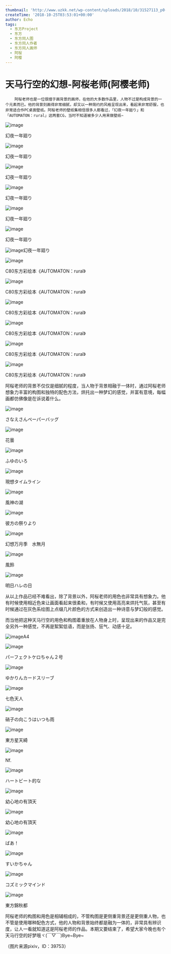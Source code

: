 ```yaml
---
thumbnail: 'http://www.uzkk.net/wp-content/uploads/2018/10/31527113_p0-825x510.jpg'
createTime: '2018-10-25T03:53:01+00:00'
author: Echo
tags:
  - 东方Project
  - 东方
  - 东方同人图
  - 东方同人作者
  - 东方同人画师
  - 阿桜
  - 阿樱
---
```


# 天马行空的幻想-阿桜老师(阿樱老师)

		阿桜老师也是一位很擅于画背景的画师，在他的大多数作品里，人物不过是构成背景的一个元素而已。他的背景刻画得非常细腻，却又以一种简约的风格呈现出来，看起来非常舒服，也非常适合作PC桌面壁纸。阿桜老师的壁纸集相信很多人都看过，「幻夜一年廻り」和「AUTOMATON：rural」这两套CG，当时不知道被多少人用来做壁纸~

![image](http://www.uzkk.net/wp-content/uploads/2018/10/23442513_p0-1024x759.jpg)

幻夜一年廻り

![image](http://www.uzkk.net/wp-content/uploads/2018/10/bfae17b6gw1f893vravovj215o0tiane-1024x725.jpg)

幻夜一年廻り

![image](http://www.uzkk.net/wp-content/uploads/2018/10/Anime-Cherry-Blossom-Wallpaper-65-1024x725.jpg)

幻夜一年廻り

![image](http://www.uzkk.net/wp-content/uploads/2018/10/bfae17b6gw1f893vt8lfdj215o0ti18n-1024x725.jpg)

幻夜一年廻り

![image](http://www.uzkk.net/wp-content/uploads/2018/10/asakura_masatoki_ibuki_suika.png-1024x725.png)

幻夜一年廻り

![image](http://www.uzkk.net/wp-content/uploads/2018/10/35905389-touhou-wallpaper-1024x576.jpg)

幻夜一年廻り

![image](http://www.uzkk.net/wp-content/uploads/2018/10/8029ee76309494701718bf1b6efca1fe-700.jpg)幻夜一年廻り

![image](http://www.uzkk.net/wp-content/uploads/2018/10/20613154_p0-725x1024.jpg)

C80东方彩绘本《AUTOMATON：rural》

![image](http://www.uzkk.net/wp-content/uploads/2018/10/2011921114132.jpg)

C80东方彩绘本《AUTOMATON：rural》

![image](http://www.uzkk.net/wp-content/uploads/2018/10/2011921114059.jpg)

C80东方彩绘本《AUTOMATON：rural》

![image](http://www.uzkk.net/wp-content/uploads/2018/10/2011921114122.jpg)

C80东方彩绘本《AUTOMATON：rural》

![image](http://www.uzkk.net/wp-content/uploads/2018/10/2011921114112.jpg)

C80东方彩绘本《AUTOMATON：rural》

![image](http://www.uzkk.net/wp-content/uploads/2018/10/2011921114124.jpg)

C80东方彩绘本《AUTOMATON：rural》

阿桜老师的背景不仅仅是细腻的程度，当人物于背景相融于一体时，通过阿桜老师想象力丰富的构图和独特的配色方法，烘托出一种梦幻的感觉，并富有意境，每幅画都仿佛像是在诉说着什么。

![image](http://www.uzkk.net/wp-content/uploads/2018/10/32419528_p0-1024x492.jpg)

さなえさんペーパーバッグ

![image](http://www.uzkk.net/wp-content/uploads/2018/10/31527113_p0.jpg)

花曇

![image](http://www.uzkk.net/wp-content/uploads/2018/10/15106095_p0-724x1024.jpg)

ふゆのいろ

![image](http://www.uzkk.net/wp-content/uploads/2018/10/14771288_p0.jpg)

現想タイムライン

![image](http://www.uzkk.net/wp-content/uploads/2018/10/11033455_p0.jpg)

風神の湖

![image](http://www.uzkk.net/wp-content/uploads/2018/10/35853558_p0-727x1024.jpg)

彼方の祭りより

![image](http://www.uzkk.net/wp-content/uploads/2018/10/36402317_p0-745x1024.jpg)

幻想万月季　水無月

![image](http://www.uzkk.net/wp-content/uploads/2018/10/27474249_p0.jpg)

風鈴

![image](http://www.uzkk.net/wp-content/uploads/2018/10/17354204_p0-724x1024.jpg)

明日ハレの日

从以上作品已经不难看出，除了背景以外，阿桜老师的用色也非常具有想象力。他有时候使用相近色来让画面看起来很柔和，有时候又使用高亮来烘托气氛，甚至有时候通过在灰色系绘图上点缀几片颜色的方式来创造出一种诗意与梦幻般的感觉。

而当他把这种天马行空的用色和构图着重放在人物身上时，呈现出来的作品又是完全另外一种感觉，不再是絮絮低语，而是张扬、狂气、动感十足。

![image](http://www.uzkk.net/wp-content/uploads/2018/10/7522328_p0-1024x394.jpg)A4

![image](http://www.uzkk.net/wp-content/uploads/2018/10/12655989_p0-1024x725.jpg)

パーフェクトケロちゃん２号

![image](http://www.uzkk.net/wp-content/uploads/2018/10/27507825_p0.jpg)

ゆかりんカードスリーブ

![image](http://www.uzkk.net/wp-content/uploads/2018/10/15441522_p0.jpg)

七色天人

![image](http://www.uzkk.net/wp-content/uploads/2018/10/8191400_p0-1024x759.jpg)

硝子の向こうはいつも雨

![image](http://www.uzkk.net/wp-content/uploads/2018/10/7682326_p0.jpg)

東方星天綺

![image](http://www.uzkk.net/wp-content/uploads/2018/10/9383663_p0-1024x751.jpg)

Nf.

![image](http://www.uzkk.net/wp-content/uploads/2018/10/17080769_p0-732x1024.jpg)

ハートビート的な

![image](http://www.uzkk.net/wp-content/uploads/2018/10/9135102_p0.jpg)

幼心地の有頂天

![image](http://www.uzkk.net/wp-content/uploads/2018/10/10485325_p0-1024x587.jpg)

幼心地の有頂天

![image](http://www.uzkk.net/wp-content/uploads/2018/10/6010377_p0-717x1024.jpg)

ばあ！

![image](http://www.uzkk.net/wp-content/uploads/2018/10/13119263_p0.jpg)

すいかちゃん

![image](http://www.uzkk.net/wp-content/uploads/2018/10/6202890_p0-1024x648.jpg)

コズミックマインド

![image](http://www.uzkk.net/wp-content/uploads/2018/10/6537532_p0-1024x1016.jpg)

東方錦秋都

阿桜老师的构图和用色是相辅相成的，不管构图是更侧重背景还是更侧重人物，也不管是使用哪种配色方式，他的人物和背景始终都是融为一体的，非常具有辨识度，让人一看就知道这是阿桜老师的作品。本期又要结束了，希望大家今晚也有个天马行空的好梦哦ヾ(￣▽￣)Bye~Bye~

（图片来源pixiv，ID：39753）
